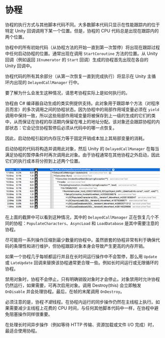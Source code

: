 # 协程

协程的执行方式与其他脚本代码不同。大多数脚本代码只显示在性能跟踪内的位于特定 Unity 回调调用下某一个位置。但是，协程的 CPU 代码总是出现在跟踪内的两个位置。

协程中的所有初始代码（从协程方法的开始一直到第一次暂停）将出现在跟踪过程中任何启动协程的位置。通常出现在调用 `StartCoroutine` 方法的位置。从 Unity 回调（例如返回 `IEnumerator` 的 `Start` 回调）生成的协程首先出现在各自的 Unity 回调中。

协程代码的所有其余部分（从第一次恢复一直到完成执行）将显示在 Unity 主循环内出现的 `DelayedCallManager` 行中。

要了解为什么会发生这种情况，请思考协程实际上是如何执行的。

协程由 C# 编译器自动生成的类实例提供支持。此对象用于跟踪单个方法（对程序员而言）的多次调用之间的协程状态。因为协程中的局部作用域变量必须在 `yield` 调用中保持一致，所以这些局部作用域变量将被保存到上一级的生成的它们的类中，从而保证在协程的存活期内保留在堆上的地址分配。该对象还会跟踪协程的内部状态：它会记住协程暂停后必须从代码中的哪一点恢复。

因此，启动协程引起的内存压力等于固定开销成本加上其局部变量的消耗。

启动协程的代码将构造并调用此对象，然后 Unity 的 `DelayedCallManager` 在每当满足协程的暂停条件时再次调用此对象。由于协程通常在其他协程之外启动，因此它们的执行成本将分担到上述两个位置。

![](../uploads/Main/UnderstandingPerformanceinUnity-CoroutinesSection_image_0.jpg) 

在上面的截屏中可以看到这种情况，其中的 `DelayedCallManager` 正在恢复几个不同的协程：`PopulateCharacters`、`AsyncLoad` 和 `LoadDatabase` 是其中需要注意的协程。

尽可能将一系列操作压缩到最少数量的协程中。虽然嵌套的协程非常有利于确保代码的条理性和进行维护，但协程跟踪对象本身会导致产生更高的内存开销。

如果一个协程几乎每帧都运行并且在长时间运行操作中不会暂停，那么用 `Update` 或 `LateUpdate` 回调来替换该协程通常更合理一些。例如长时间运行或无限循环的协程。

禁用对象时，协程不会停止，只有明确销毁对象时才会停止。对象禁用时允许协程仍然运行，如果需要，可再次启用对象。调用 Destroy(this) 会立即触发 `OnDisable` 并会处理协程。最后，在帧的末尾调用 `OnDestroy`。

必须注意的是，协程*不是*线程。在协程内运行的同步操作仍然在主线程上执行。如果需要减少主线程上花费的 CPU 时间，与任何其他脚本代码中一样，在协程中避免阻塞操作同样很重要。

在处理长时间异步操作（例如等待 HTTP 传输、资源加载或文件 I/O 完成）时，最适合使用协程。



